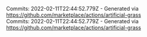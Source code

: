 Commits: 2022-02-11T22:44:52.779Z - Generated via https://github.com/marketplace/actions/artificial-grass
<br>
Commits: 2022-02-11T22:44:52.779Z - Generated via https://github.com/marketplace/actions/artificial-grass
<br>
